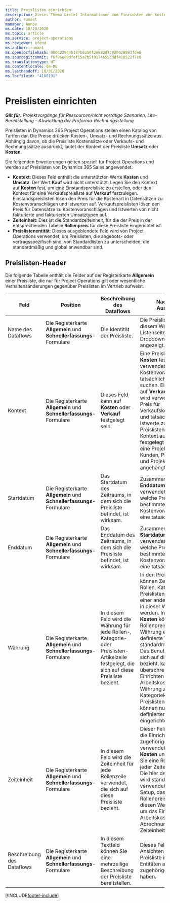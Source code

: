 ```yaml
---
title: Preislisten einrichten
description: Dieses Thema bietet Informationen zum Einrichten von Kosten- und Verkaufspreislisten.
author: rumant
manager: Annbe
ms.date: 10/20/2020
ms.topic: article
ms.service: project-operations
ms.reviewer: kfend
ms.author: rumant
ms.openlocfilehash: 000c22944b187b6250f2e982d73020028093fde6
ms.sourcegitcommit: f6f86e80dfef15a7b5f9174b55dddf410522f7c8
ms.translationtype: HT
ms.contentlocale: de-DE
ms.lasthandoff: 10/31/2020
ms.locfileid: "4180191"
---
```

# <a name="set-up-price-lists"></a>Preislisten einrichten

_**Gilt für:** Projektvorgänge für Ressourcen/nicht vorrätige Szenarien, Lite-Bereitstellung – Abwicklung der Proforma-Rechnungsstellung_

Preislisten in Dynamics 365 Project Operations stellen einen Katalog von Tarifen dar. Die Preise drücken Kosten-, Umsatz- und Rechnungssätze aus. Abhängig davon, ob die Preisliste Kostensätze oder Verkaufs- und Rechnungssätze ausdrückt, lautet der Kontext der Preisliste **Umsatz** oder **Kosten**.

Die folgenden Erweiterungen gelten speziell für Project Operations und werden auf Preislisten von Dynamics 365 Sales angewendet.

- **Kontext**: Dieses Feld enthält die unterstützten Werte **Kosten** und **Umsatz**. Der Wert **Kauf** wird nicht unterstützt. Legen Sie den Kontext auf **Kosten** fest, um eine Einstandspreisliste zu erstellen, oder den Kontext für eine Verkaufspreisliste auf **Verkauf** festzulegen. Einstandspreislisten lösen den Preis für die Kostenart in Datensätzen zu Kostenvoranschlägen und Istwerten auf. Verkaufspreislisten lösen den Preis für Datensätze zu Kostenvoranschlägen und Istwerten von nicht fakturierte und fakturierten Umsatztypen auf.
- **Zeiteinheit**: Dies ist die Standardzeiteinheit, für die der Preis in der entsprechenden Tabelle **Rollenpreis** für diese Preisliste eingerichtet ist.
- **Preislistenentität**: Dieses ausgeblendete Feld wird von Project Operations verwendet, um Preislisten, die angebots- oder vertragsspezifisch sind, von Standardlisten zu unterscheiden, die standardmäßig und global anwendbar sind.

## <a name="price-list-header"></a>Preislisten-Header

Die folgende Tabelle enthält die Felder auf der Registerkarte **Allgemein** einer Preisliste, die nur für Project Operations gilt oder wesentliche Verhaltensänderungen gegenüber Preislisten im Vertrieb aufweist.

| Feld | Position | Beschreibung des Dataflows | Nachgelagerte Auswirkungen |
| --- | --- | --- | --- |
| Name des Dataflows | Die Registerkarte **Allgemein** und **Schnellerfassungs**-Formulare | Die Identität der Preisliste. | Die Preisliste wird mit diesem Wert auf allen Listenseiten und Dropdownoptionen angezeigt.|
| Kontext | Die Registerkarte **Allgemein** und **Schnellerfassungs**-Formulare | Dieses Feld kann auf **Kosten** oder **Verkauf** festgelegt sein. | Eine Preisliste, die auf **Kosten** festgelegt ist, wird verwendet, um den Preis für Kostenvoranschläge und tatsächliche Kosten zu suchen. Eine Preisliste, die auf **Verkauf** festgelegt ist, wird verwendet, um den Preis für Verkaufskostenvoranschläge und tatsächliche Umsatz-Istwerte zu suchen. Nur Preislisten, für die der Kontext auf **Umsatz** festgelegt ist, können an eine Projektpreisliste für Kunden, Projektangebote und Projektverträge angehängt werden. |
| Startdatum | Die Registerkarte **Allgemein** und **Schnellerfassungs**-Formulare | Das Startdatum des Zeitraums, in dem sich die Preisliste befindet, ist wirksam. | Zusammen mit dem Feld **Enddatum** wird dieses Feld verwendet, um festzulegen, welche Preisliste für einen bestimmten Kostenvoranschlag oder eine tatsächliche Zeile gilt. |
| Enddatum | Die Registerkarte **Allgemein** und **Schnellerfassungs**-Formulare | Das Enddatum des Zeitraums, in dem sich die Preisliste befindet, ist wirksam. | Zusammen mit dem Feld **Startdatum** wird dieses Feld verwendet, um festzulegen, welche Preisliste für einen bestimmten Kostenvoranschlag oder eine tatsächliche Zeile gilt. |
| Währung | Die Registerkarte **Allgemein** und **Schnellerfassungs**-Formulare | In diesem Feld wird die Währung für jede Rollen-, Kategorie- oder Preislisten-Artikelzeile festgelegt, die sich auf diese Preisliste bezieht. | In den Preislisten **Verkauf** können Zeilen für Preislisten, Rollen, Kategorien oder Preislistenelemente nicht in einer anderen Währung als in dieser Währung erstellt werden. In den Preislisten **Kosten** können Sie eine Rollenpreislinie in jeder Währung erstellen. Die hier definierte Währung wird standardmäßig verwendet. Das Benutzer-Setup, das sich auf die Rollenpreise bezieht, kann diesen Wert überschreiben, um das Einrichten des Arbeitskostensatzes in jeder Währung zu ermöglichen. Kategoriekostensätze und Preislistenelementkosten können nur in der hier definierten Währung eingerichtet werden. |
| Zeiteinheit | Die Registerkarte **Allgemein** und **Schnellerfassungs**-Formulare | In diesem Feld wird die Zeiteinheit für jede Rollenzeile verwendet, die sich auf diese Preisliste bezieht. | Dieser Feldwert wird nur für die Einrichtung des zugehörigen Rollenpreises verwendet. In den Preislisten **Kosten** und **Verkauf** können Sie eine Rollenpreiszeile in jeder Zeiteinheit erstellen. Die hier definierte Zeiteinheit wird standardmäßig verwendet. Das Benutzer-Setup, das sich auf die Rollenpreise bezieht, kann diesen Wert überschreiben, um das Einrichten des Arbeitskosten- und Abrechnungssatzes in jeder Zeiteinheit zu ermöglichen. |
| Beschreibung des Dataflows | Die Registerkarte **Allgemein** und **Schnellerfassungs**-Formulare | In diesem Textfeld können Sie eine mehrzeilige Beschreibung der Preisliste bereitstellen. | Dieses Feld wird in den Ansichten **Zugeordnet** in der Preisliste in verschiedenen Entitäten angezeigt, die zugehörige Preislisten haben. |


[!INCLUDE[footer-include](../includes/footer-banner.md)]